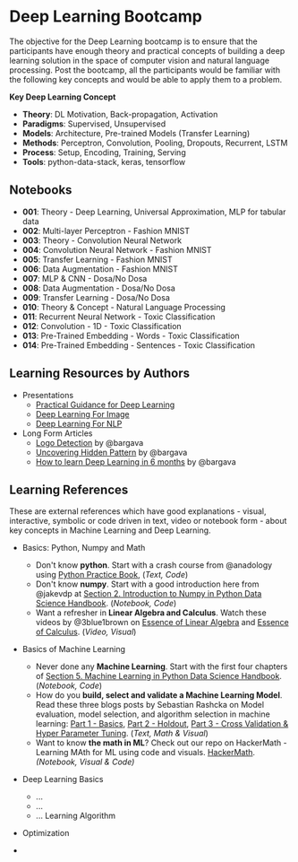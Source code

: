 # Deep Learning Bootcamp

The objective for the Deep Learning bootcamp is to ensure that the participants have enough theory and practical concepts of building a deep learning solution in the space of computer vision and natural language processing. Post the bootcamp, all the participants would be familiar with the following key concepts and would be able to apply them to a problem.

**Key Deep Learning Concept**
- **Theory**: DL Motivation, Back-propagation, Activation
- **Paradigms**: Supervised, Unsupervised
- **Models**: Architecture, Pre-trained Models (Transfer Learning)
- **Methods**: Perceptron, Convolution, Pooling, Dropouts, Recurrent, LSTM
- **Process**: Setup, Encoding, Training, Serving
- **Tools**: python-data-stack, keras, tensorflow

## Notebooks

- **001**: Theory - Deep Learning, Universal Approximation, MLP for tabular data
- **002**: Multi-layer Perceptron - Fashion MNIST
- **003**: Theory - Convolution Neural Network
- **004**: Convolution Neural Network - Fashion MNIST
- **005**: Transfer Learning - Fashion MNIST
- **006**: Data Augmentation - Fashion MNIST
- **007**: MLP & CNN - Dosa/No Dosa
- **008**: Data Augmentation - Dosa/No Dosa
- **009**: Transfer Learning - Dosa/No Dosa
- **010**: Theory & Concept - Natural Language Processing
- **011**: Recurrent Neural Network - Toxic Classification
- **012**: Convolution - 1D - Toxic Classification
- **013**: Pre-Trained Embedding - Words - Toxic Classification
- **014**: Pre-Trained Embedding - Sentences - Toxic Classification

## Learning Resources by Authors

- Presentations
  - [Practical Guidance for Deep Learning](/dl-practical-guidance.pdf)
  - [Deep Learning For Image](https://speakerdeck.com/amitkaps/deep-learning-for-image)
  - [Deep Learning For NLP](https://www.slideshare.net/amitkaps/deep-learning-for-nlp-69972908) 
- Long Form Articles 
  - [Logo Detection](https://www.oreilly.com/ideas/logo-detection-using-apache-mxnet)  by @bargava
  - [Uncovering Hidden Pattern](https://www.oreilly.com/ideas/uncovering-hidden-patterns-through-machine-learning) by @bargava
  - [How to learn Deep Learning in 6 months](https://towardsdatascience.com/how-to-learn-deep-learning-in-6-months-e45e40ef7d48) by @bargava


## Learning References
These are external references which have good explanations - visual, interactive, symbolic or code driven in text, video or notebook form - about key concepts in Machine Learning and Deep Learning. 

- Basics: Python, Numpy and Math
  - Don't know **python**. Start with a crash course from @anadology using [Python Practice Book](https://anandology.com/python-practice-book/), (*Text, Code*)
  - Don't know **numpy**. Start with a good introduction here from @jakevdp at [Section 2. Introduction to Numpy in Python Data Science Handbook](https://jakevdp.github.io/PythonDataScienceHandbook/). (*Notebook, Code*)
  - Want a refresher in **Linear Algebra and Calculus**. Watch these videos by @3blue1brown on [Essence of Linear Algebra](https://www.youtube.com/playlist?list=PLZHQObOWTQDPD3MizzM2xVFitgF8hE_ab) and [Essence of Calculus](https://www.youtube.com/playlist?list=PLZHQObOWTQDMsr9K-rj53DwVRMYO3t5Yr). (*Video, Visual*)

- Basics of Machine Learning
  - Never done any **Machine Learning**. Start with the first four chapters of [Section 5. Machine Learning in Python Data Science Handbook](https://jakevdp.github.io/PythonDataScienceHandbook/). (*Notebook, Code*)
  - How do you **build, select and validate a Machine Learning Model**. Read these three blogs posts by Sebastian Rashcka on Model evaluation, model selection, and algorithm selection in machine learning: [Part 1 - Basics](https://sebastianraschka.com/blog/2016/model-evaluation-selection-part1.html), [Part 2 - Holdout](https://sebastianraschka.com/blog/2016/model-evaluation-selection-part2.html), [Part 3 - Cross Validation & Hyper Parameter Tuning](https://sebastianraschka.com/blog/2016/model-evaluation-selection-part2.html). (*Text, Math & Visual*)
  - Want to know **the math in ML**? Check out our repo on HackerMath - Learning MAth for ML using code and visuals. [HackerMath](https://github.com/amitkaps/hackermath/). *(Notebook, Visual & Code)*


- Deep Learning Basics
  - ...
  - ...
  - ...
    Learning Algorithm


- Optimization


- 

